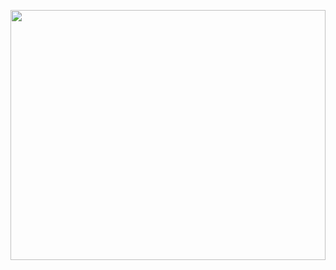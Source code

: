 <p align="center">
<img src="https://media.giphy.com/media/lcySndwSDLxC4eOU86/giphy.gif" width="100%" height = "400" />
</p>

